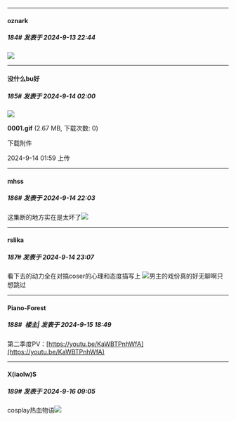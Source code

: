 ﻿
*****

####  oznark  
##### 184#       发表于 2024-9-13 22:44

<img src="https://p.sda1.dev/19/2459243a177ef23c2aae29756bb97630/ezgif-5-65d640d6d2.gif" referrerpolicy="no-referrer">


*****

####  没什么bu好  
##### 185#       发表于 2024-9-14 02:00

<img src="https://img.saraba1st.com/forum/202409/14/015956dz3it23tu32zgigi.gif" referrerpolicy="no-referrer">

<strong>0001.gif</strong> (2.67 MB, 下载次数: 0)

下载附件

2024-9-14 01:59 上传


*****

####  mhss  
##### 186#       发表于 2024-9-14 22:03

这集断的地方实在是太坏了<img src="https://static.saraba1st.com/image/smiley/face2017/053.png" referrerpolicy="no-referrer">


*****

####  rslika  
##### 187#       发表于 2024-9-14 23:07

看下去的动力全在对搞coser的心理和态度描写上
<img src="https://static.saraba1st.com/image/smiley/face2017/130.png" referrerpolicy="no-referrer">男主的戏份真的好无聊啊只想跳过


*****

####  Piano-Forest  
##### 188#         楼主| 发表于 2024-9-15 18:49

第二季度PV：[https://youtu.be/KaWBTPnhWfA](https://youtu.be/KaWBTPnhWfA)


*****

####  X(iaolw)S  
##### 189#       发表于 2024-9-16 09:05

cosplay热血物语<img src="https://static.saraba1st.com/image/smiley/face2017/067.png" referrerpolicy="no-referrer">

